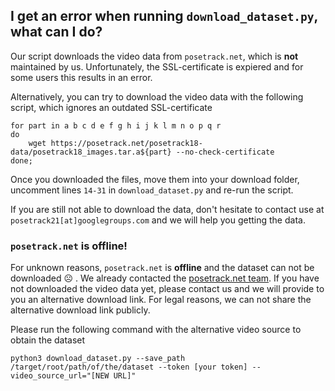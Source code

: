 ## I get an error when running `download_dataset.py`, what can I do? 

Our script downloads the video data from `posetrack.net`, which is **not** maintained by us. Unfortunately, the SSL-certificate is expiered and for some users this results in an error.

Alternatively, you can try to download the video data with the following script, which ignores an outdated SSL-certificate
```
for part in a b c d e f g h i j k l m n o p q r
do
    wget https://posetrack.net/posetrack18-data/posetrack18_images.tar.a${part} --no-check-certificate
done;
```
Once you downloaded the files, move them into your download folder, uncomment lines `14-31` in `download_dataset.py` and re-run the script.

If you are still not able to download the data, don't hesitate to contact use at `posetrack21[at]googlegroups.com` and we will help you getting the data.

### `posetrack.net` is offline! 
For unknown reasons, `posetrack.net` is **offline** and the dataset can not be downloaded :frowning_face: . We already contacted the [posetrack.net team](mailto:admin@posetrack.net). If you have not downloaded the video data yet, please contact us and we will provide to you an alternative download link. For legal reasons, we can not share the alternative download link publicly.

Please run the following command with the alternative video source to obtain the dataset

```
python3 download_dataset.py --save_path /target/root/path/of/the/dataset --token [your token] --video_source_url="[NEW URL]"
```

